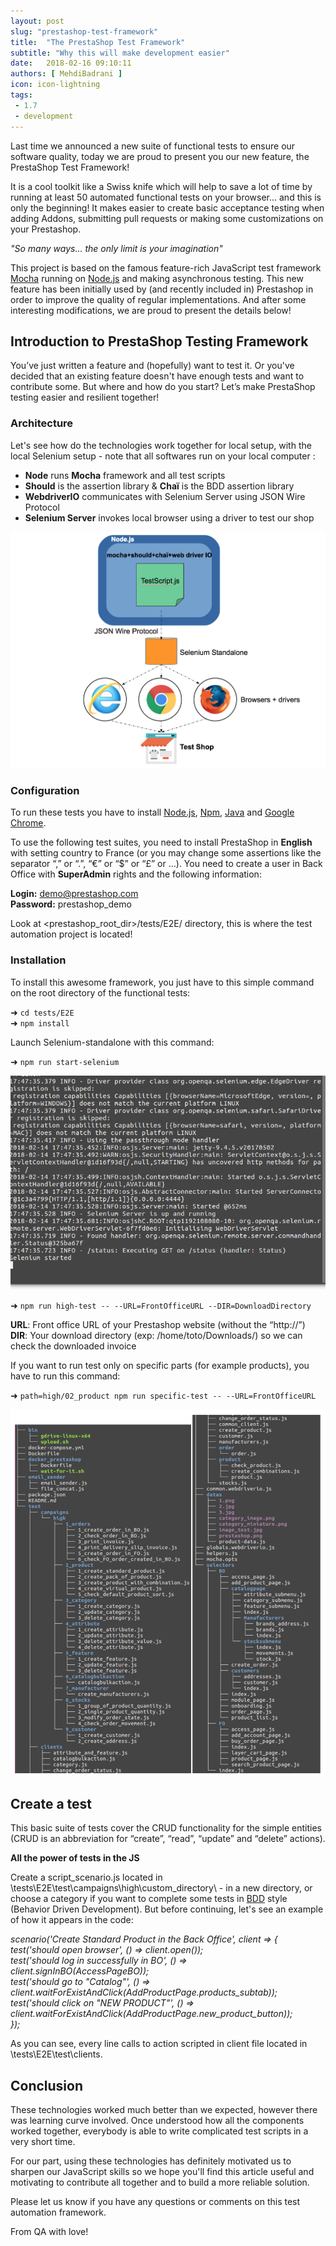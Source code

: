 ```yaml
---
layout: post
slug: "prestashop-test-framework"
title:  "The PrestaShop Test Framework"
subtitle: "Why this will make development easier"
date:   2018-02-16 09:10:11
authors: [ MehdiBadrani ]
icon: icon-lightning
tags:
 - 1.7
 - development
---
```


Last time we announced a new suite of functional tests to ensure our software quality, today we are proud to present you our new feature, the PrestaShop Test Framework!

It is a cool toolkit like a Swiss knife which will help to save a lot of time by running at least 50 automated functional tests on your browser... and this is only the beginning! It makes easier to create basic acceptance testing when adding Addons, submitting pull requests or making some customizations on your Prestashop.

*"So many ways... the only limit is your imagination"*

This project is based on the famous feature-rich JavaScript test framework [Mocha](https://mochajs.org) running on [Node.js](https://nodejs.org/en) and making asynchronous testing. This new feature has been initially used by (and recently included in) Prestashop in order to improve the quality of regular implementations. And after some interesting modifications, we are proud to present the details below!


## Introduction to PrestaShop Testing Framework

You’ve just written a feature and (hopefully) want to test it. Or you've decided that an existing feature doesn't have enough tests and want to contribute some. But where and how do you start? Let’s make PrestaShop testing easier and resilient together!


### Architecture

Let's see how do the technologies work together for local setup, with the local Selenium setup - note that all softwares run on your local computer :

- **Node** runs **Mocha** framework and all test scripts
- **Should** is the assertion library & **Chaï** is the BDD assertion library
- **WebdriverIO** communicates with Selenium Server using JSON Wire Protocol
- **Selenium Server** invokes local browser using a driver to test our shop

![PS Test Framework](/assets/images/2018/01/PS_Test_Framework.png)


### Configuration

To run these tests you have to install [Node.js](https://nodejs.org/en/download), [Npm](https://www.npmjs.com/get-npm), [Java](https://java.com/fr/download) and [Google Chrome](https://www.google.com/chrome/browser/desktop/index.html?brand=CHBD&gclid=EAIaIQobChMIva2UgZTN2AIVjjgbCh2kcA9MEAAYASAAEgKC8fD_BwE).

To use the following test suites, you need to install PrestaShop in **English** with setting country to France (or you may change some assertions like the separator “,” or “.”, “€” or “$” or “£” or …). You need to create a user in Back Office with **SuperAdmin** rights and the following information:

**Login:** demo@prestashop.com<br>
**Password:** prestashop_demo

Look at <prestashop_root_dir>/tests/E2E/ directory, this is where the test automation project is located!


### Installation

To install this awesome framework, you just have to this simple command on the root directory of the functional tests:

➜  `cd tests/E2E`<br>
➜  `npm install`

Launch Selenium-standalone with this command:

➜  `npm run start-selenium`

![PS Test Framework Selenium](/assets/images/2018/02/PS_Test_Framework_Selenium.png)

➜  `npm run high-test -- --URL=FrontOfficeURL --DIR=DownloadDirectory`

**URL**: Front office URL of your Prestashop website (without the “http://”)<br>
**DIR**: Your download directory (exp: /home/toto/Downloads/) so we can check the downloaded invoice

If you want to run test only on specific parts (for example products), you have to run this command:

➜  `path=high/02_product npm run specific-test -- --URL=FrontOfficeURL`

![PS Test Framework Examples](/assets/images/2018/02/PS_Test_Framework_Examples.png)


## Create a test

This basic suite of tests cover the CRUD functionality for the simple entities (CRUD is an abbreviation for “create”, “read”, “update” and “delete” actions).

**All the power of tests in the JS**

Create a script_scenario.js located in \tests\E2E\test\campaigns\high\custom_directory\ - in a new directory, or choose a category if you want to complete some tests in [BDD](http://chaijs.com/api/bdd/) style (Behavior Driven Development). But before continuing, let's see an example of how it appears in the code:

*scenario('Create Standard Product in the Back Office', client => {*<br>
*test('should open browser', () => client.open());*<br>
*test('should log in successfully in BO', () => client.signInBO(AccessPageBO));*<br>
*test('should go to "Catalog"', () => client.waitForExistAndClick(AddProductPage.products_subtab));*<br>
*test('should click on "NEW PRODUCT"', () => client.waitForExistAndClick(AddProductPage.new_product_button));*<br>
*});*

As you can see, every line calls to action scripted in client file located in \tests\E2E\test\clients.


## Conclusion

These technologies worked much better than we expected, however there was learning curve involved. Once understood how all the components worked together, everybody is able to write complicated test scripts in a very short time.

For our part, using these technologies has definitely motivated us to sharpen our JavaScript skills so we hope you'll find this article useful and motivating to contribute all together and to build a more reliable solution.

Please let us know if you have any questions or comments on this test automation framework.

From QA with love!
